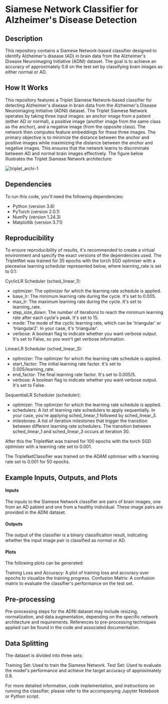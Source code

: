 # Siamese Network Classifier for Alzheimer's Disease Detection
## Description
This repository contains a Siamese Network-based classifier designed to identify Alzheimer's disease (AD) in brain data from the Alzheimer's Disease Neuroimaging Initiative (ADNI) dataset. The goal is to achieve an accuracy of approximately 0.8 on the test set by classifying brain images as either normal or AD.

## How It Works
This repository features a Triplet Siamese Network-based classifier for detecting Alzheimer's disease in brain data from the Alzheimer's Disease Neuroimaging Initiative (ADNI) dataset. The Triplet Siamese Network operates by taking three input images: an anchor image from a patient (either AD or normal), a positive image (another image from the same class as the anchor), and a negative image (from the opposite class). The network then computes feature embeddings for these three images. The primary objective is to minimize the distance between the anchor and positive images while maximizing the distance between the anchor and negative images. This ensures that the network learns to discriminate between AD and normal brain images effectively. The figure below illustrates the Triplet Siamese Network architecture:

![triplet_archi-1](https://github.com/Kai-Barry/PatternAnalysis-2023/assets/88063818/2bc9f547-7923-4b4c-b5ba-4758dae840f9)


## Dependencies
To run this code, you'll need the following dependencies:

* Python (version 3.8)
* PyTorch (version 2.0.1)
* NumPy (version 1.24.3)
* Matplotlib (version 3.7.1)

## Reproducibility
To ensure reproducibility of results, it's recommended to create a virtual environment and specify the exact versions of the dependencies used.
The TripletNet was trained for 35 epochs with the torch SGD optimiser with a piecewise learning schedular represented below, where learning_rate is set to 0.1:

CyclicLR Scheduler (sched_linear_1):
* optimizer: The optimizer for which the learning rate schedule is applied.
* base_lr: The minimum learning rate during the cycle. It's set to 0.005.
* max_lr: The maximum learning rate during the cycle. It's set to learning_rate.
* step_size_down: The number of iterations to reach the minimum learning rate after each cycle's peak. It's set to 15.
* mode: The mode of the cyclic learning rate, which can be 'triangular' or 'triangular2'. In your case, it's 'triangular'.
* verbose: A boolean flag to indicate whether you want verbose output. It's set to False, so you won't get verbose information.

LinearLR Scheduler (sched_linear_3):
* optimizer: The optimizer for which the learning rate schedule is applied.
* start_factor: The initial learning rate factor. It's set to 0.005/learning_rate.
* end_factor: The final learning rate factor. It's set to 0.005/5.
* verbose: A boolean flag to indicate whether you want verbose output. It's set to False.
  
SequentialLR Scheduler (scheduler):
* optimizer: The optimizer for which the learning rate schedule is applied.
* schedulers: A list of learning rate schedulers to apply sequentially. In your case, you're applying sched_linear_1 followed by sched_linear_3.
* milestones: A list of iteration milestones that trigger the transition between different learning rate schedulers. The transition between sched_linear_1 and sched_linear_3 occurs at iteration 30.

After this the TripletNet was trained for 100 epochs with the torch SGD optimiser with a learning rate set to 0.001.

The TripleNetClassifier was trained on the ADAM optimiser with a learning rate set to 0.001 for 50 epochs.

## Example Inputs, Outputs, and Plots
#### Inputs
The inputs to the Siamese Network classifier are pairs of brain images, one from an AD patient and one from a healthy individual. These image pairs are provided in the ADNI dataset.

#### Outputs
The output of the classifier is a binary classification result, indicating whether the input image pair is classified as normal or AD.

#### Plots
The following plots can be generated:

Training Loss and Accuracy: A plot of training loss and accuracy over epochs to visualize the training progress.
Confusion Matrix: A confusion matrix to evaluate the classifier's performance on the test set.

## Pre-processing
Pre-processing steps for the ADNI dataset may include resizing, normalization, and data augmentation, depending on the specific network architecture and requirements. References to pre-processing techniques applied can be found in the code and associated documentation.

## Data Splitting
The dataset is divided into three sets:

Training Set: Used to train the Siamese Network.
Test Set: Used to evaluate the model's performance and achieve the target accuracy of approximately 0.8.

For more detailed information, code implementation, and instructions on running the classifier, please refer to the accompanying Jupyter Notebook or Python script.
